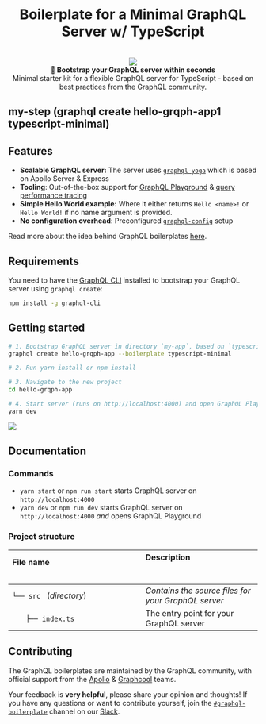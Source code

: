 <h1 align="center"><strong>Boilerplate for a Minimal GraphQL Server w/ TypeScript</strong></h1>

<br />

<div align="center"><img src="https://imgur.com/1MfnLVl.png" /></div>

<div align="center"><strong>🚀 Bootstrap your GraphQL server within seconds</strong></div>
<div align="center">Minimal starter kit for a flexible GraphQL server for TypeScript - based on best practices from the GraphQL community.</div>

## my-step (graphql create hello-grqph-app1 typescript-minimal)

## Features

- **Scalable GraphQL server:** The server uses [`graphql-yoga`](https://github.com/prisma/graphql-yoga) which is based on Apollo Server & Express
- **Tooling**: Out-of-the-box support for [GraphQL Playground](https://github.com/prisma/graphql-playground) & [query performance tracing](https://github.com/apollographql/apollo-tracing)
- **Simple Hello World example:** Where it either returns `Hello <name>!` or `Hello World!` if no name argument is provided.
- **No configuration overhead**: Preconfigured [`graphql-config`](https://github.com/prisma/graphql-config) setup

Read more about the idea behind GraphQL boilerplates [here](https://blog.graph.cool/graphql-boilerplates-graphql-create-how-to-setup-a-graphql-project-6428be2f3a5).
  
## Requirements

You need to have the [GraphQL CLI](https://github.com/graphql-cli/graphql-cli) installed to bootstrap your GraphQL server using `graphql create`:

```sh
npm install -g graphql-cli
```

## Getting started

```sh
# 1. Bootstrap GraphQL server in directory `my-app`, based on `typescript-basic` boilerplate
graphql create hello-grqph-app --boilerplate typescript-minimal

# 2. Run yarn install or npm install

# 3. Navigate to the new project
cd hello-grqph-app

# 4. Start server (runs on http://localhost:4000) and open GraphQL Playground
yarn dev
```

![](https://imgur.com/hElq68i.png)

## Documentation

### Commands

* `yarn start` or `npm run start` starts GraphQL server on `http://localhost:4000`
* `yarn dev` or `npm run dev` starts GraphQL server on `http://localhost:4000` _and_ opens GraphQL Playground

### Project structure

| File name 　　　　　　　　　　　　　　| Description 　　　　　　　　<br><br>| 
| :--  | :--         |
| `└── src ` (_directory_) | _Contains the source files for your GraphQL server_ |
| `　　├── index.ts` | The entry point for your GraphQL server |


## Contributing

The GraphQL boilerplates are maintained by the GraphQL community, with official support from the [Apollo](https://dev-blog.apollodata.com) & [Graphcool](https://blog.graph.cool/) teams.

Your feedback is **very helpful**, please share your opinion and thoughts! If you have any questions or want to contribute yourself, join the [`#graphql-boilerplate`](https://graphcool.slack.com/messages/graphql-boilerplate) channel on our [Slack](https://graphcool.slack.com/).
